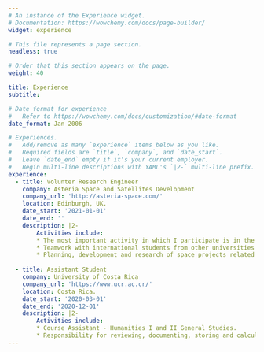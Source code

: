 ```yaml
---
# An instance of the Experience widget.
# Documentation: https://wowchemy.com/docs/page-builder/
widget: experience

# This file represents a page section.
headless: true

# Order that this section appears on the page.
weight: 40

title: Experience
subtitle:

# Date format for experience
#   Refer to https://wowchemy.com/docs/customization/#date-format
date_format: Jan 2006

# Experiences.
#   Add/remove as many `experience` items below as you like.
#   Required fields are `title`, `company`, and `date_start`.
#   Leave `date_end` empty if it's your current employer.
#   Begin multi-line descriptions with YAML's `|2-` multi-line prefix.
experience:
  - title: Volunter Research Engineer
    company: Asteria Space and Satellites Development
    company_url: 'http://asteria-space.com/'
    location: Edinburgh, UK.
    date_start: '2021-01-01'
    date_end: ''
    description: |2-
        Activities include:
        * The most important activity in which I participate is in the observation the minerals and water presence near the surface of Mars planet.
        * Teamwork with international students from other universities under virtual communication.
        * Planning, development and research of space projects related to GIS and Remote Sensing.
        
  - title: Assistant Student
    company: University of Costa Rica
    company_url: 'https://www.ucr.ac.cr/'
    location: Costa Rica.
    date_start: '2020-03-01'
    date_end: '2020-12-01'
    description: |2-
        Activities include:
        * Course Assistant - Humanities I and II General Studies.
        * Responsibility for reviewing, documenting, storing and calculating evaluations made by course students, all through different softwares such as Excel and Python.
---
```

